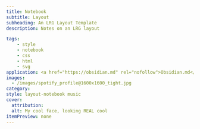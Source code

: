 ```yaml
---
title: Notebook
subtitle: Layout
subheading: An LRG Layout Template
description: Notes on an LRG layout

tags:
    - style
    - notebook
    - css
    - html
    - svg
application: <a href="https://obsidian.md" rel="nofollow">Obsidian.md</a>
images:
  - /images/spotify_profile@1600x1600_tight.jpg
category: 
style: layout-notebook music
cover:
  attribution: 
  alt: My cool face, looking REAL cool
itemPreview: none
---
```

